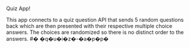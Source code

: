 Quiz App!

This app connects to a quiz question API that sends 5 random questions back which are then presented with their respective multiple choice answers. The choices are randomized so there is no distinct order to the answers. #� �q�u�i�z�-�a�p�p�
